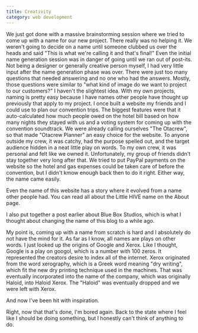 ```yaml
---
title: Creativity
category: web development
---
```

We just got done with a massive brainstorming session where we tried to come up with a name for our new project. There really was no helping it. We weren't going to decide on a name until someone clubbed us over the heads and said "This is what we're calling it and that's final!" Even the initial name generation session was in danger of going until we ran out of post-its. Not being a designer or generally creative person myself, I had very little input after the name generation phase was over. There were just too many questions that needed answering and no one who had the answers. Mostly, those questions were similar to "what kind of image do we want to project to our customers?" I haven't the slightest idea. With my own projects, naming is pretty easy because I have names other people have thought up previously that apply to my project. I once built a website my friends and I could use to plan our convention trips. The biggest features were that it auto-calculated how much people owed on the hotel bill based on how many nights they stayed with us and a voting system for coming up with the convention soundtrack. We were already calling ourselves "The Otacrew", so that made "Otacrew Planner" an easy choice for the website. To anyone outside my crew, it was catchy, had the purpose spelled out, and the target audience hidden in a neat little play on words. To my own crew, it was personal and felt like we owned it. Unfortunately, my group of friends didn't stay together very long after that. We tried to put PayPal payments on the website so the hotel and gas expenses could be taken care of before the convention, but I didn't kmow enough back then to do it right. Either way, the name came easily.

Even the name of this website has a story where it evolved from a name other people had. You can read all about the Little HIVE name on the About page.

I also put together a post earlier about Blue Box Studios, which is what I thought about changing the name of this blog to a while ago.

My point is, coming up with a name from scratch is hard and I absolutely do not have the mind for it. As far as I know, all names are plays on other words. I just looked up the origins of Google and Xerox. Like I thought, Google is a play on googol, which is a number with 100 zeros. It represented the creators desire to index all of the internet. Xerox originated from the word xerography, which is a Greek word meaning "dry writing", which fit the new dry printing technique used in the machines. That was eventually incorporated into the name of the company, which was originally Haloid, into Haloid Xerox. The "Haloid" was eventually dropped and we were left with Xerox.

And now I've been hit with inspiration.

Right, now that that's done, I'm bored again. Back to the state where I feel like I should be doing something, but I honestly can't think of anything to do.